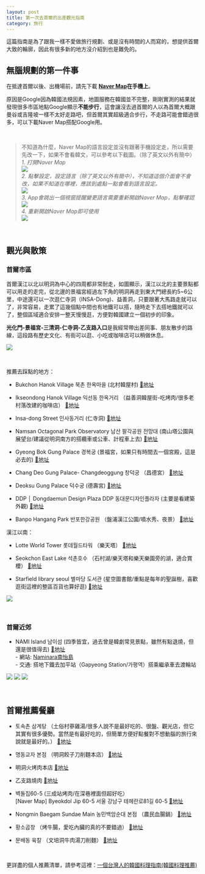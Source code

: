 ```yaml
---
layout: post
title: 第一次去首爾的出差觀光指南
category: 旅行
---
```


這篇指南是為了跟我一樣不愛做旅行規劃、或是沒有時間的人而寫的，想提供首爾大致的輪廓，因此有很多新的地方沒介紹到也是難免的。
<br/>

## 無腦規劃的第一件事

在抵達首爾以後、出機場前，請先下載
**[Naver Map](https://apps.apple.com/jp/app/naver-map-navigation/id311867728)在手機上**。

原因是Google因為韓國法規因素，地圖服務在韓國並不完整，剛剛實測的結果就發現很多市區地點Google顯示**不能步行**，這會讓沒去過首爾的人以為首爾大概跟曼谷或吉隆坡一樣不太好走路吧，但首爾其實超級適合步行，不走路可能會錯過很多，可以下載Naver Map搭配Google用。

<br/>

> 不知道為什麼，Naver Map的語言設定並沒有跟著手機設定走，所以需要先改一下，如果不會看韓文，可以參考以下截圖。（除了英文以外有簡中）<br/>
*1. 打開Naver Map*<br/>
![](/assets/img/Korea_2022/naver_map1.jpeg)<br/> 
*2. 點擊設定，設定語言（除了英文以外有簡中），不知道這個介面會不會改，如果不知道在哪裡，應該到處點一點會看到語言設定。*<br/>
![](/assets/img/Korea_2022/naver_map2.jpeg)<br/> 
*3. App會跳出一個視窗提醒變更語言需要重新開啟Naver Map，點擊確認*<br/>
![](/assets/img/Korea_2022/naver_map3.jpeg)<br/> 
*4. 重新開啟Naver Map即可使用*<br/>
![](/assets/img/Korea_2022/naver_map4.PNG)<br/> 

<br/>

## 觀光與散策

### 首爾市區

首爾漢江以北以明洞為中心的四周都非常耐走，如圖顯示，漢江以北的主要景點都可以用走的走完，從北邊的景福宮經過左下角的明洞再走到東大門總長約5~6公里，中途還可以一次逛仁寺洞（INSA-Dong)、益善洞，只要跟著大馬路走就可以了，非常容易，走累了這幾個點中間也有地鐵可以搭，隨時走下去搭地鐵就可以了，整個區域適合安排一整天慢慢逛，方便對韓國建立一個初步的印象。

**光化門-景福宮-三清洞-仁寺洞-乙支路入口**是我經常帶出差同事、朋友散步的路線，這段路有歷史文化、有街可以逛、小吃或咖啡店可以稍做休息。

![](/assets/img/Korea_2022/seoulmap_tw.png)<br/> 

<br/>

推薦去踩點的地方：

- Bukchon Hanok Village 북촌 한옥마을 (北村韓屋村)
[📍地址](https://maps.app.goo.gl/ckpmeoY6TVt7uZ3n7?g_st=ic)

- Ikseondong Hanok Village 익선동 한옥거리 （益善洞韓屋街-吃烤肉/很多老村落改建的咖啡店）
[📍地址](https://maps.app.goo.gl/PjV4Jd4TnsqtMYyN8?g_st=ic)

- Insa-dong Street 인사동거리 (仁寺洞)
[📍地址](https://maps.app.goo.gl/r8iAizkaae41cK9aA?g_st=ic)

- Namsan Octagonal Park Observatory 남산 팔각공원 전망대 (南山塔公園與展望台/建議從明洞南方的搭纜車或公車、計程車上去)
[📍地址](https://maps.app.goo.gl/QSJgCYgvKv1DYKbj6?g_st=ic)

- Gyeong Bok Gung Palace 경복궁 (景福宮，如果只有時間去一個宮殿，這是必去的)
[📍地址](https://maps.app.goo.gl/9qdmpri9Fx9A9zcq7?g_st=ic)

- Chang Deo Gung Palace- Changdeoggung 창덕궁 （昌德宮）
[📍地址](https://maps.app.goo.gl/j1BgoGaiF6DYf5u4A?g_st=ic)

- Deoksu Gung Palace 덕수궁 (德壽宮)
[📍地址](https://maps.app.goo.gl/3PhRGQ3hKBJTuEARA)

- DDP │ Dongdaemun Design Plaza DDP 동대문디자인플라자 (主要是看建築外觀)
[📍地址](https://maps.app.goo.gl/WXbGf7wza8HQRPFF6?g_st=ic)

- Banpo Hangang Park 반포한강공원 （盤浦漢江公園/噴水秀、夜景）
[📍地址](https://maps.app.goo.gl/xbgU9EAu6W9XvuSb7)

漢江以南：

- Lotte World Tower 롯데월드타워 （樂天塔）
[📍地址](https://maps.app.goo.gl/NuS2a5aUTBXfQMNF7)

- Seokchon East Lake 석촌호수 （石村湖/樂天塔和樂天樂園旁的湖，適合賞櫻）
[📍地址](https://maps.app.goo.gl/d4ywk5zRrhDZPA7w6)

- Starfield library seoul 별마당 도서관 (星空圖書館/重點是每年的聖誕樹，喜歡逛街這裡的整區百貨也算好逛)
[📍地址](https://maps.app.goo.gl/fqM83mQduc2RBkpUA)

![](/assets/img/Korea_2022/starfieldlibrary.jpeg)<br/> 

<br/>

### 首爾近郊 

- NAMI Island 남이섬 (四季皆宜，過去曾是韓劇常見景點，雖然有點退燒，但還是很值得去)
[📍地址](https://maps.app.goo.gl/A4iskdxrHKb6VZF36?g_st=ic)
<br/>- 網站: [Naminara南怡島](https://namisum-en.imweb.me/35/?q=YToxOntzOjEyOiJrZXl3b3JkX3R5cGUiO3M6MzoiYWxsIjt9&bmode=view&idx=7167956&t=board)
<br/>- 交通: 搭地下鐵去加平站（Gapyeong Station/가평역）搭乘繼承車去渡輪站 

![](/assets/img/Korea_2022/nami_island3.jpg)
![](/assets/img/Korea_2022/nami_island1.jpg)
![](/assets/img/Korea_2022/nami_island4.JPG)


<br/>

## 首爾推薦餐廳
  
- 토속촌 삼계탕 （土俗村蔘雞湯/很多人說不是最好吃的、很盤、觀光店，但它其實有很多優勢。當然是有最好吃的，但簡單方便好點餐對不想動腦的旅行來說就是最好的。）
[📍地址](https://maps.app.goo.gl/CNCxN7N7S57ENLCC7?g_st=ic)

- 명동교자 본점 （明洞餃子刀削麵本店）
[📍地址](https://maps.app.goo.gl/DDdsexveiKd8H6yD8?g_st=ic)

- 明洞火烤肉本店 
[📍地址](https://maps.app.goo.gl/YEYtY4iYcTJdNhUJ8)

- 乙支路燒肉
[📍地址](https://maps.app.goo.gl/2ZZTjqYp2LCWPJi6A?g_st=ic)

- 벽돌집60-5 (三成站烤肉/在深巷裡面但超好吃）<br/>
[Naver Map]
Byeokdol Jip 60-5
서울 강남구 테헤란로81길 60-5
[📍地址](https://naver.me/F3OHHvLx)

- Nongmin Baegam Sundae Main 농민백암순대 본점 （農民血腸鍋）
[📍地址](https://maps.app.goo.gl/LD2BNbibvkrxxrij6)

- 황소곱창 （烤牛腸，愛吃內臟的真的不要錯過）
[📍地址](https://maps.app.goo.gl/5GZ5NfPHKshd7YCs6?g_st=ic)

- 문배동 육칼 （文培洞牛肉湯刀削麵）
[📍地址](https://maps.app.goo.gl/2mgsvuFiSYDNVdLU9)

<br/>

更詳盡的個人推薦清單，請參考這裡：[一個台灣人的韓國料理指南(韓國料理推薦)](https://tzling.com/2022/10/09/A_Taiwaneses_Korea_food_guide/)

